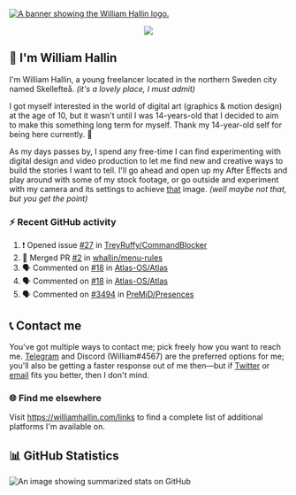 <!-- HEADER -->
<a href="https://williamhallin.com"><img src="https://raw.githubusercontent.com/whallin/whallin/master/img_header.png" alt="A banner showing the William Hallin logo."></a>

<!-- VISITS -->
<p align="center"><img src="https://badges.pufler.dev/visits/whallin/whallin?style=for-the-badge"></p>

<!-- INTRODUCTION -->
## 👋 I'm William Hallin
I'm William Hallin, a young freelancer located in the northern Sweden city named Skellefteå. *(it's a lovely place, I must admit)*

I got myself interested in the world of digital art (graphics & motion design) at the age of 10, but it wasn't until I was 14-years-old that I decided to aim to make this something long term for myself. Thank my 14-year-old self for being here currently. 💛

As my days passes by, I spend any free-time I can find experimenting with digital design and video production to let me find new and creative ways to build the stories I want to tell. I'll go ahead and open up my After Effects and play around with some of my stock footage, or go outside and experiment with my camera and its settings to achieve [that](https://assets.super.so/williamhallin.com/images/1cf3b0aa-4a30-47b4-8cec-1b5de7113290.jpg) image. *(well maybe not that, but you get the point)*

<!-- ACTIVITY -->
### ⚡️ Recent GitHub activity
<!--START_SECTION:activity-->
1. ❗️ Opened issue [#27](https://github.com/TreyRuffy/CommandBlocker/issues/27) in [TreyRuffy/CommandBlocker](https://github.com/TreyRuffy/CommandBlocker)
2. 🎉 Merged PR [#2](https://github.com/whallin/menu-rules/pull/2) in [whallin/menu-rules](https://github.com/whallin/menu-rules)
3. 🗣 Commented on [#18](https://github.com/Atlas-OS/Atlas/issues/18) in [Atlas-OS/Atlas](https://github.com/Atlas-OS/Atlas)
4. 🗣 Commented on [#18](https://github.com/Atlas-OS/Atlas/issues/18) in [Atlas-OS/Atlas](https://github.com/Atlas-OS/Atlas)
5. 🗣 Commented on [#3494](https://github.com/PreMiD/Presences/issues/3494) in [PreMiD/Presences](https://github.com/PreMiD/Presences)
<!--END_SECTION:activity-->

<!-- CONTACT -->
## 📞 Contact me
You've got multiple ways to contact me; pick freely how you want to reach me. <a href="https://t.me/whallin">Telegram</a> and Discord (William#4567) are the preferred options for me; you'll also be getting a faster response out of me then—but if <a href="https://twitter.com/w_hallin">Twitter</a> or <a href="mailto:me@williamhallin.com?subject=Hey William!">email</a> fits you better, then I don't mind. 

<!-- FIND ME ELSEWHERE -->
### 🌐 Find me elsewhere
Visit https://williamhallin.com/links to find a complete list of additional platforms I'm available on.

<!-- GITHUB STATS -->
## 📊 GitHub Statistics
<img src="https://github-readme-stats.vercel.app/api?username=whallin&hide_border=true&bg_color=221D04&title_color=CDA40B&text_color=CDA40B&include_all_commits=true&count_private=true&show_icons=true&icon_color=ffaf40" alt="An image showing summarized stats on GitHub">
